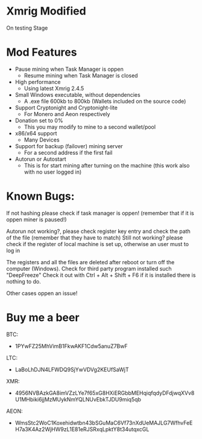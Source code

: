# Xmrig Modified

On testing Stage

# Mod Features

* Pause mining when Task Manager is oppen
  - Resume mining when Task Manager is closed
* High performance
  - Using latest Xmrig 2.4.5
* Small Windows executable, without dependencies
  - A .exe file 600kb to 800kb (Wallets included on the source code)
* Support Cryptonight and Cryptonight-lite
  - For Monero and Aeon respectively
* Donation set to 0%
  - This you may modify to mine to a second wallet/pool
* x86/x64 support
  - Many Devices
* Support for backup (failover) mining server
  - For a second address if the first fail
* Autorun or Autostart
  - This is for start mining after turning on the machine (this work also with no user logged in)


# Known Bugs:

If not hashing please check if task manager is oppen! (remember that if it is oppen miner is paused!)

Autorun not working?, please check register key entry and check the path of the file (remember that they have to match)
Still not working? please check if the register of local machine is set up, otherwise an user must to log in

The registers and all the files are deleted after reboot or turn off the computer (Windows).
Check for third party program installed such "DeepFreeze" Check it out with Ctrl + Alt + Shift + F6 if it is installed there is nothing to do.

Other cases oppen an issue!



# Buy me a beer

BTC:
 - 1PYwFZ25MhVimB1FkwAKF1Cdw5anuZ7BwF

LTC:
 - LaBoLhDJN4LFWDQ9SjYwVDVg2KEUfSaWjT

XMR:
 - 4956NVBAzkGA8imVZzLYe7f65xG8HXiERGbbMEHqiqfqdyDFdjwqXVv8U1MHbiki6jjMzMUykNmYQLNUvEbkTJDU9miq5qb

AEON:
 - WmsStc2WoC1Koxehidwtbn43bSGuMaC6Vf73nXdUeMAJLG7WfhvFeEH7a3K4Az2WjHW9zL1E81eRJSRxqLpktY8t34utqxcGL

